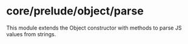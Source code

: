 # core/prelude/object/parse

This module extends the Object constructor with methods to parse JS values from strings.
